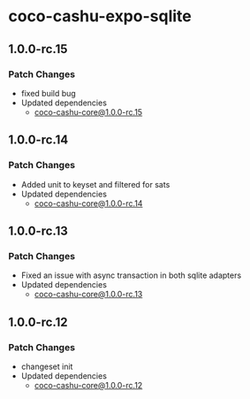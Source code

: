 # coco-cashu-expo-sqlite

## 1.0.0-rc.15

### Patch Changes

- fixed build bug
- Updated dependencies
  - coco-cashu-core@1.0.0-rc.15

## 1.0.0-rc.14

### Patch Changes

- Added unit to keyset and filtered for sats
- Updated dependencies
  - coco-cashu-core@1.0.0-rc.14

## 1.0.0-rc.13

### Patch Changes

- Fixed an issue with async transaction in both sqlite adapters
- Updated dependencies
  - coco-cashu-core@1.0.0-rc.13

## 1.0.0-rc.12

### Patch Changes

- changeset init
- Updated dependencies
  - coco-cashu-core@1.0.0-rc.12
